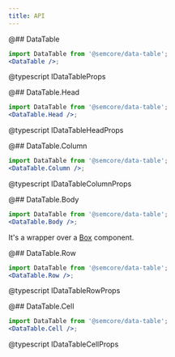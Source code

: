 ```yaml
---
title: API
---
```


@## DataTable

```jsx
import DataTable from '@semcore/data-table';
<DataTable />;
```

@typescript IDataTableProps

@## DataTable.Head

```jsx
import DataTable from '@semcore/data-table';
<DataTable.Head />;
```

@typescript IDataTableHeadProps

@## DataTable.Column

```jsx
import DataTable from '@semcore/data-table';
<DataTable.Column />;
```

@typescript IDataTableColumnProps

@## DataTable.Body

```jsx
import DataTable from '@semcore/data-table';
<DataTable.Body />;
```

It's a wrapper over a [Box](/layout/box-system/box-api/#a3cfce) component.

@## DataTable.Row

```jsx
import DataTable from '@semcore/data-table';
<DataTable.Row />;
```

@typescript IDataTableRowProps

@## DataTable.Cell

```jsx
import DataTable from '@semcore/data-table';
<DataTable.Cell />;
```

@typescript IDataTableCellProps
